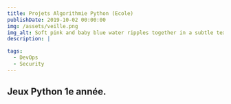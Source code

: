 ```yaml
---
title: Projets Algorithmie Python (Ecole)
publishDate: 2019-10-02 00:00:00
img: /assets/veille.png
img_alt: Soft pink and baby blue water ripples together in a subtle texture.
description: |

tags:
  - DevOps
  - Security
---
```


<h2>Jeux Python 1e année. </h1>


